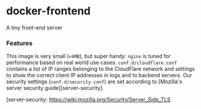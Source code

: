 # docker-frontend
A tiny front-end server

### Features

This image is very small (`<4MB`), but super handy: `nginx` is tuned for
performance based on real world use cases. `conf.d/cloudflare.conf`
contains a list of IP ranges belonging to the CloudFlare network and
settings to show the correct client IP addresses in logs and to backend
servers. Our security settings (`conf.d/security.conf`) are set according
to [Mozilla's server security guide][server-security].

[server-security: https://wiki.mozilla.org/Security/Server_Side_TLS
